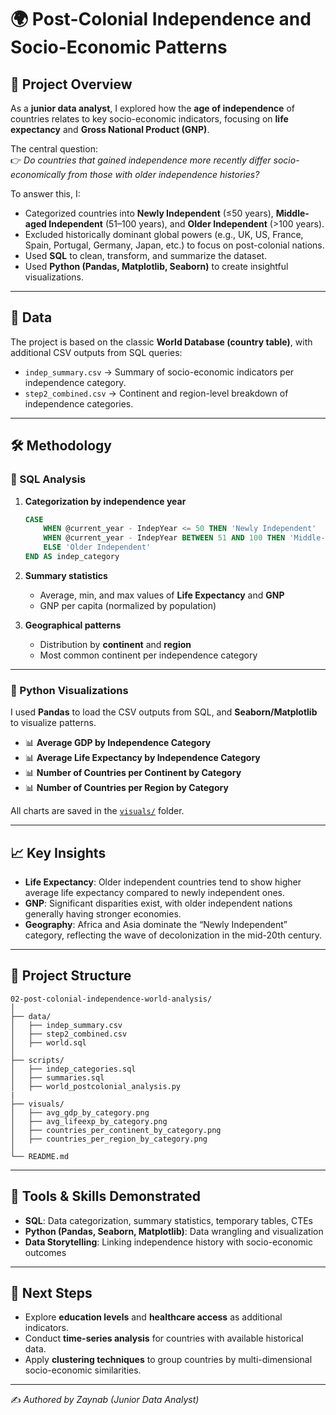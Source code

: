 # 🌍 Post-Colonial Independence and Socio-Economic Patterns

## 📌 Project Overview
As a **junior data analyst**, I explored how the **age of independence** of countries relates to key socio-economic indicators, focusing on **life expectancy** and **Gross National Product (GNP)**.  

The central question:  
👉 *Do countries that gained independence more recently differ socio-economically from those with older independence histories?*

To answer this, I:  
- Categorized countries into **Newly Independent** (≤50 years), **Middle-aged Independent** (51–100 years), and **Older Independent** (>100 years).  
- Excluded historically dominant global powers (e.g., UK, US, France, Spain, Portugal, Germany, Japan, etc.) to focus on post-colonial nations.  
- Used **SQL** to clean, transform, and summarize the dataset.  
- Used **Python (Pandas, Matplotlib, Seaborn)** to create insightful visualizations.  

---

## 📂 Data
The project is based on the classic **World Database (country table)**, with additional CSV outputs from SQL queries:

- `indep_summary.csv` → Summary of socio-economic indicators per independence category.  
- `step2_combined.csv` → Continent and region-level breakdown of independence categories.  

---

## 🛠️ Methodology

### 🔹 SQL Analysis
1. **Categorization by independence year**  
   ```sql
   CASE
       WHEN @current_year - IndepYear <= 50 THEN 'Newly Independent'
       WHEN @current_year - IndepYear BETWEEN 51 AND 100 THEN 'Middle-aged Independent'
       ELSE 'Older Independent'
   END AS indep_category
   ```

2. **Summary statistics**  
   - Average, min, and max values of **Life Expectancy** and **GNP**  
   - GNP per capita (normalized by population)

3. **Geographical patterns**  
   - Distribution by **continent** and **region**  
   - Most common continent per independence category

---

### 🔹 Python Visualizations
I used **Pandas** to load the CSV outputs from SQL, and **Seaborn/Matplotlib** to visualize patterns.

- 📊 **Average GDP by Independence Category**  
- 📊 **Average Life Expectancy by Independence Category**  
- 📊 **Number of Countries per Continent by Category**  
- 📊 **Number of Countries per Region by Category**  

All charts are saved in the [`visuals/`](visuals) folder.  

---

## 📈 Key Insights
- **Life Expectancy**: Older independent countries tend to show higher average life expectancy compared to newly independent ones.  
- **GNP**: Significant disparities exist, with older independent nations generally having stronger economies.  
- **Geography**: Africa and Asia dominate the “Newly Independent” category, reflecting the wave of decolonization in the mid-20th century.  

---

## 📁 Project Structure
```
02-post-colonial-independence-world-analysis/
│
├── data/
│   ├── indep_summary.csv
│   ├── step2_combined.csv
│   ├── world.sql
│
├── scripts/
│   ├── indep_categories.sql
│   ├── summaries.sql
│   ├── world_postcolonial_analysis.py
|
├── visuals/
│   ├── avg_gdp_by_category.png
│   ├── avg_lifeexp_by_category.png
│   ├── countries_per_continent_by_category.png
│   ├── countries_per_region_by_category.png
│
└── README.md
```

---

## 🚀 Tools & Skills Demonstrated
- **SQL**: Data categorization, summary statistics, temporary tables, CTEs  
- **Python (Pandas, Seaborn, Matplotlib)**: Data wrangling and visualization  
- **Data Storytelling**: Linking independence history with socio-economic outcomes  

---

## 🔮 Next Steps
- Explore **education levels** and **healthcare access** as additional indicators.  
- Conduct **time-series analysis** for countries with available historical data.  
- Apply **clustering techniques** to group countries by multi-dimensional socio-economic similarities.  

---

✍️ *Authored by Zaynab (Junior Data Analyst)*  
